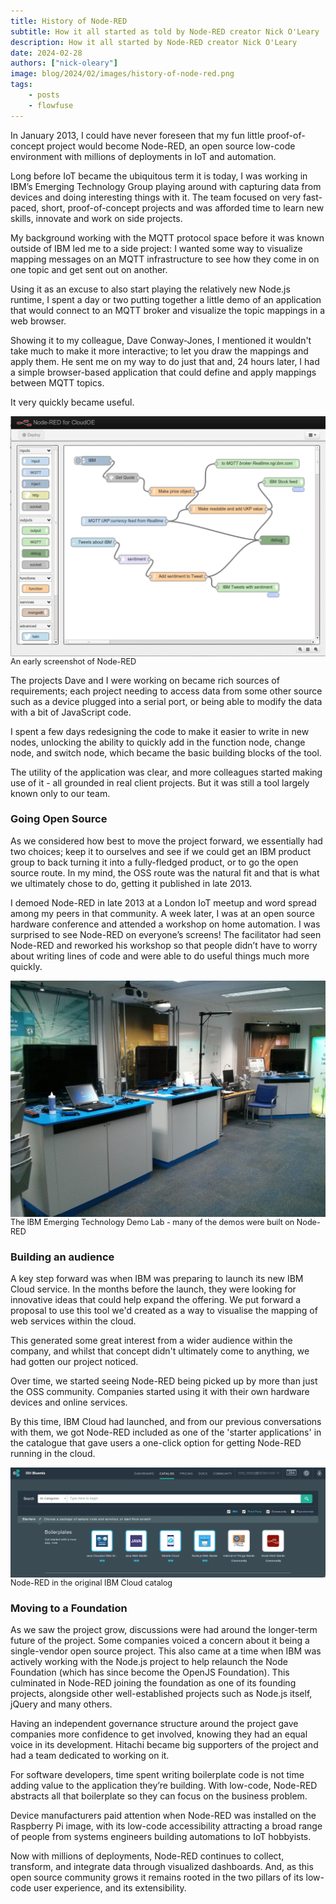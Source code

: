 ```yaml
---
title: History of Node-RED
subtitle: How it all started as told by Node-RED creator Nick O'Leary
description: How it all started by Node-RED creator Nick O'Leary
date: 2024-02-28
authors: ["nick-oleary"]
image: blog/2024/02/images/history-of-node-red.png
tags:
    - posts
    - flowfuse
---
```



In January 2013, I could have never foreseen that my fun little proof-of-concept project would become Node-RED, an open source low-code environment with millions of deployments in IoT and automation.

<!--more-->

Long before IoT became the ubiquitous term it is today, I was working in IBM’s Emerging Technology Group playing around with capturing data from devices and doing interesting things with it. The team focused on very fast-paced, short, proof-of-concept projects and was afforded time to learn new skills, innovate and work on side projects.

My background working with the MQTT protocol space before it was known outside of IBM led me to a side project: I wanted some way to visualize mapping messages on an MQTT infrastructure to see how they come in on one topic and get sent out on another.

Using it as an excuse to also start playing the relatively new Node.js runtime, I spent a day or two putting together a little demo of an application that would connect to an MQTT broker and visualize the topic mappings in a web browser.

Showing it to my colleague, Dave Conway-Jones, I mentioned it wouldn't take much to make it more interactive; to let you draw the mappings and apply them. He sent me on my way to do just that and, 24 hours later, I had a simple browser-based application that could define and apply mappings between MQTT topics.

It very quickly became useful. 

![](./images/history-nr-screenshot.png)
<p class="italic" style="font-size: 0.9em; margin-top: -1rem;">An early screenshot of Node-RED</p>


The projects Dave and I were working on became rich sources of requirements; each project needing to access data from some other source such as a device plugged into a serial port, or being able to modify the data with a bit of JavaScript code.

I spent a few days redesigning the code to make it easier to write in new nodes, unlocking the ability to quickly add in the function node, change node, and switch node, which became the basic building blocks of the tool.

The utility of the application was clear, and more colleagues started making use of it - all grounded in real client projects. But it was still a tool largely known only to our team.

### Going Open Source

As we considered how best to move the project forward, we essentially had two choices; keep it to ourselves and see if we could get an IBM product group to back turning it into a fully-fledged product, or to go the open source route. In my mind, the OSS route was the natural fit and that is what we ultimately chose to do, getting it published in late 2013.

I demoed Node-RED in late 2013 at a London IoT meetup and word spread among my peers in that community. A week later, I was at an open source hardware conference and attended a workshop on home automation. I was surprised to see Node-RED on everyone’s screens! The facilitator had seen Node-RED and reworked his workshop so that people didn’t have to worry about writing lines of code and were able to do useful things much more quickly.

![](./images/history-ibm-lab.jpg)
<p class="italic" style="font-size: 0.9em; margin-top: -1rem;">The IBM Emerging Technology Demo Lab - many of the demos were built on Node-RED</p>


### Building an audience

A key step forward was when IBM was preparing to launch its new IBM Cloud service. In the months before the launch, they were looking for innovative ideas that could help expand the offering. We put forward a proposal to use this tool we'd created as a way to visualise the mapping of web services within the cloud.

This generated some great interest from a wider audience within the company, and whilst that concept didn't ultimately come to anything, we had gotten our project noticed.

Over time, we started seeing Node-RED being picked up by more than just the OSS community. Companies started using it with their own hardware devices and online services.

By this time, IBM Cloud had launched, and from our previous conversations with them, we got Node-RED included as one of the 'starter applications' in the catalogue that gave users a one-click option for getting Node-RED running in the cloud.

![](./images/history-cloud-catalog.png)
<p class="italic" style="font-size: 0.9em; margin-top: -1rem;">Node-RED in the original IBM Cloud catalog</p>


### Moving to a Foundation

As we saw the project grow, discussions were had around the longer-term future of the project. Some companies voiced a concern about it being a single-vendor open source project. This also came at a time when IBM was actively working with the Node.js project to help relaunch the Node Foundation (which has since become the OpenJS Foundation). This culminated in Node-RED joining the foundation as one of its founding projects, alongside other well-established projects such as Node.js itself, jQuery and many others.

Having an independent governance structure around the project gave companies more confidence to get involved, knowing they had an equal voice in its development. Hitachi became big supporters of the project and had a team dedicated to working on it.

For software developers, time spent writing boilerplate code is not time adding value to the application they’re building. With low-code, Node-RED abstracts all that boilerplate so they can focus on the business problem. 

Device manufacturers paid attention when Node-RED was installed on the Raspberry Pi image, with its low-code accessibility attracting a broad range of people from systems engineers building automations to IoT hobbyists.

Now with millions of deployments, Node-RED continues to collect, transform, and integrate data through visualized dashboards. And, as this open source community grows it remains rooted in the two pillars of its low-code user experience, and its extensibility.

